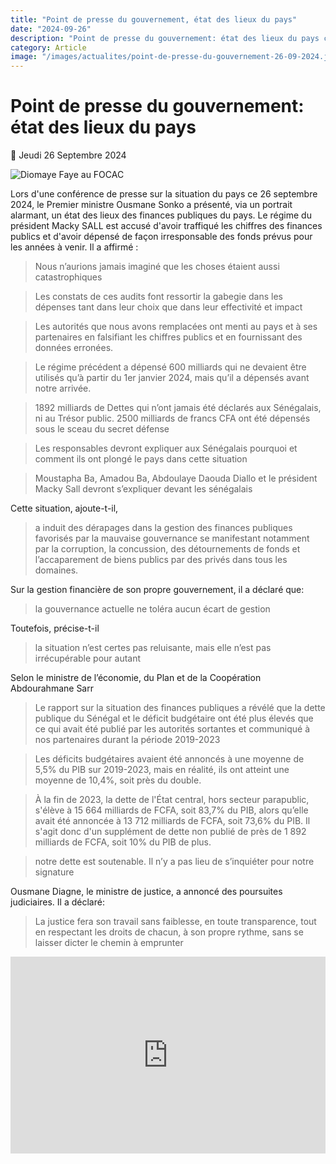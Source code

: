 ```yaml
---
title: "Point de presse du gouvernement, état des lieux du pays"
date: "2024-09-26"
description: "Point de presse du gouvernement: état des lieux du pays ce 26 Septembre 2024"
category: Article
image: "/images/actualites/point-de-presse-du-gouvernement-26-09-2024.jpeg"
---
```


# Point de presse du gouvernement: état des lieux du pays

📅 Jeudi 26 Septembre 2024

<img src="/images/actualites/point-de-presse-du-gouvernement-26-09-2024.jpeg" alt="Diomaye Faye au FOCAC" loading="lazy" fetchpriority="high">

Lors d'une conférence de presse sur la situation du pays ce 26 septembre 2024, le Premier ministre Ousmane Sonko a présenté, via un portrait alarmant, un état des lieux des finances publiques du pays. Le régime du président Macky SALL est accusé d'avoir traffiqué les chiffres des finances publics et d'avoir dépensé de façon irresponsable des fonds prévus pour les années à venir. Il a affirmé :

> Nous n’aurions jamais imaginé que les choses étaient aussi catastrophiques

> Les constats de ces audits font ressortir la gabegie dans les dépenses tant dans leur choix que dans leur effectivité et impact

> Les autorités que nous avons remplacées ont menti au pays et à ses partenaires en falsifiant les chiffres publics et en fournissant des données erronées.

> Le régime précédent a dépensé 600 milliards qui ne devaient être utilisés qu’à partir du 1er janvier 2024, mais qu’il a dépensés avant notre arrivée.

> 1892 milliards de Dettes qui n’ont jamais été déclarés aux Sénégalais, ni au Trésor public. 2500 milliards de francs CFA ont été dépensés sous le sceau du secret défense

> Les responsables devront expliquer aux Sénégalais pourquoi et comment ils ont plongé le pays dans cette situation

> Moustapha Ba, Amadou Ba, Abdoulaye Daouda Diallo et le président Macky Sall devront s’expliquer devant les sénégalais

Cette situation, ajoute-t-il,

> a induit des dérapages dans la gestion des finances publiques favorisés par la mauvaise gouvernance se manifestant notamment par la corruption, la concussion, des détournements de fonds et l’accaparement de biens publics par des privés dans tous les domaines.

Sur la gestion financière de son propre gouvernement, il a déclaré que:

> la gouvernance actuelle ne toléra aucun écart de gestion

Toutefois, précise-t-il

> la situation n’est certes pas reluisante, mais elle n’est pas irrécupérable pour autant

Selon le ministre de l’économie, du Plan et de la Coopération Abdourahmane Sarr

> Le rapport sur la situation des finances publiques a révélé que la dette publique du Sénégal et le déficit budgétaire ont été plus élevés que ce qui avait été publié par les autorités sortantes et communiqué à nos partenaires durant la période 2019-2023

> Les déficits budgétaires avaient été annoncés à une moyenne de 5,5% du PIB sur 2019-2023, mais en réalité, ils ont atteint une moyenne de 10,4%, soit près du double.

> À la fin de 2023, la dette de l'État central, hors secteur parapublic, s'élève à 15 664 milliards de FCFA, soit 83,7% du PIB, alors qu’elle avait été annoncée à 13 712 milliards de FCFA, soit 73,6% du PIB. Il s'agit donc d'un supplément de dette non publié de près de 1 892 milliards de FCFA, soit 10% du PIB de plus.

> notre dette est soutenable. Il n’y a pas lieu de s’inquiéter pour notre signature

Ousmane Diagne, le ministre de justice, a annoncé des poursuites judiciaires. Il a déclaré:

> La justice fera son travail sans faiblesse, en toute transparence, tout en respectant les droits de chacun, à son propre rythme, sans se laisser dicter le chemin à emprunter

<iframe class="video" width="100%" height="315" src="https://www.youtube.com/embed/_ytfEX2rJaM?rel=0&modestbranding=1&origin=https://www.vie-publique.sn" frameborder="0" allow="autoplay; encrypted-media" allowfullscreen></iframe>
